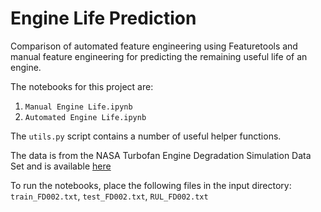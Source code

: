 # Engine Life Prediction

Comparison of automated feature engineering using Featuretools and manual feature engineering
for predicting the remaining useful life of an engine. 

The notebooks for this project are:

1.  `Manual Engine Life.ipynb`
2. `Automated Engine Life.ipynb`

The `utils.py` script contains a number of useful helper functions.

The data is from the NASA Turbofan Engine Degradation Simulation Data Set
and is available [here](https://ti.arc.nasa.gov/tech/dash/groups/pcoe/prognostic-data-repository/#turbofan)

To run the notebooks, place the following files in the input directory:
`train_FD002.txt`, `test_FD002.txt`, `RUL_FD002.txt`
